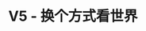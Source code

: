 ---
description: 搞笑 + 美女 + 鸡汤文。混在一起就有些不适应了。
layout: post
results:
- primaryGenreName: Entertainment
  version: '1.0'
  genreIds:
  - '6016'
  - '6002'
  formattedPrice: 免费
  artworkUrl60: http://is2.mzstatic.com/image/thumb/Purple20/v4/50/09/10/500910ff-a508-2d3b-780f-f018fda5bb8a/source/60x60bb.jpg
  userRatingCountForCurrentVersion: 1
  minimumOsVersion: '8.0'
  appletvScreenshotUrls: &a []
  sellerName: Xue Zhao
  supportedDevices:
  - iPad2Wifi
  - iPad23G
  - iPhone4S
  - iPadThirdGen
  - iPadThirdGen4G
  - iPhone5
  - iPodTouchFifthGen
  - iPadFourthGen
  - iPadFourthGen4G
  - iPadMini
  - iPadMini4G
  - iPhone5c
  - iPhone5s
  - iPhone6
  - iPhone6Plus
  - iPodTouchSixthGen
  genres:
  - 娱乐
  - 工具
  currentVersionReleaseDate: '2016-05-04T02:46:07Z'
  trackName: V5 - 换个方式看世界
  isVppDeviceBasedLicensingEnabled: true
  description: 'V5 - 换个方式看世界！

    * 搞笑内容，让你爆笑不止！

    * 正能量让你每天活力满满！

    * 让你的生活每天充满乐趣！

    * 精品内容每日推荐！'
  price: 0
  trackId: 1106369265
  releaseDate: '2016-05-04T02:46:07Z'
  advisories:
  - 偶尔/轻微的亵渎或低俗幽默
  screenshotUrls:
  - http://a5.mzstatic.com/us/r30/Purple20/v4/17/3b/4e/173b4e6e-2269-c511-cda2-58365f67e507/screen1136x1136.jpeg
  artistViewUrl: https://itunes.apple.com/cn/developer/xue-zhao/id1106369264?uo=4
  primaryGenreId: 6016
  averageUserRatingForCurrentVersion: 5
  kind: software
  fileSizeBytes: '16296908'
  sellerUrl: http://v5.yy.com
  trackContentRating: 9+
  bundleId: com.yy.vw.m
  trackCensoredName: V5 - 换个方式看世界
  contentAdvisoryRating: 9+
  isGameCenterEnabled: false
  artistName: Xue Zhao
  languageCodesISO2A:
  - EN
  - ZH
  features: *a
  wrapperType: software
  artworkUrl512: http://is2.mzstatic.com/image/thumb/Purple20/v4/50/09/10/500910ff-a508-2d3b-780f-f018fda5bb8a/source/512x512bb.jpg
  artworkUrl100: http://is2.mzstatic.com/image/thumb/Purple20/v4/50/09/10/500910ff-a508-2d3b-780f-f018fda5bb8a/source/100x100bb.jpg
  trackViewUrl: https://geo.itunes.apple.com/cn/app/v5-huan-ge-fang-shi-kan-shi-jie/id1106369265?mt=8&uo=4
  artistId: 1106369264
  currency: CNY
  ipadScreenshotUrls: *a
category: 娱乐
tags: tag1
resultCount: 1
title: V5 - 换个方式看世界

---